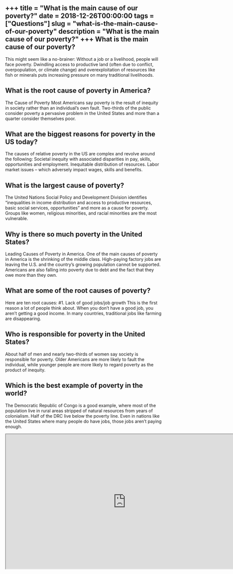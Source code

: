 +++
title = "What is the main cause of our poverty?"
date = 2018-12-26T00:00:00
tags = ["Questions"]
slug = "what-is-the-main-cause-of-our-poverty"
description = "What is the main cause of our poverty?"
+++
What is the main cause of our poverty?
--------------------------------------

This might seem like a no-brainer: Without a job or a livelihood, people will face poverty. Dwindling access to productive land (often due to conflict, overpopulation, or climate change) and overexploitation of resources like fish or minerals puts increasing pressure on many traditional livelihoods.

What is the root cause of poverty in America?
---------------------------------------------

The Cause of Poverty Most Americans say poverty is the result of inequity in society rather than an individual’s own fault. Two-thirds of the public consider poverty a pervasive problem in the United States and more than a quarter consider themselves poor.

What are the biggest reasons for poverty in the US today?
---------------------------------------------------------

The causes of relative poverty in the US are complex and revolve around the following: Societal inequity with associated disparities in pay, skills, opportunities and employment. Inequitable distribution of resources. Labor market issues – which adversely impact wages, skills and benefits.

What is the largest cause of poverty?
-------------------------------------

The United Nations Social Policy and Development Division identifies “inequalities in income distribution and access to productive resources, basic social services, opportunities” and more as a cause for poverty. Groups like women, religious minorities, and racial minorities are the most vulnerable.

Why is there so much poverty in the United States?
--------------------------------------------------

Leading Causes of Poverty in America. One of the main causes of poverty in America is the shrinking of the middle class. High-paying factory jobs are leaving the U.S. and the country’s growing population cannot be supported. Americans are also falling into poverty due to debt and the fact that they owe more than they own.

What are some of the root causes of poverty?
--------------------------------------------

Here are ten root causes: #1. Lack of good jobs/job growth This is the first reason a lot of people think about. When you don’t have a good job, you aren’t getting a good income. In many countries, traditional jobs like farming are disappearing.

Who is responsible for poverty in the United States?
----------------------------------------------------

About half of men and nearly two-thirds of women say society is responsible for poverty. Older Americans are more likely to fault the individual, while younger people are more likely to regard poverty as the product of inequity.

Which is the best example of poverty in the world?
--------------------------------------------------

The Democratic Republic of Congo is a good example, where most of the population live in rural areas stripped of natural resources from years of colonialism. Half of the DRC live below the poverty line. Even in nations like the United States where many people do have jobs, those jobs aren’t paying enough.

<iframe allow="accelerometer; autoplay; clipboard-write; encrypted-media; gyroscope; picture-in-picture" allowfullscreen="" class="__youtube_prefs__  epyt-is-override  no-lazyload" data-no-lazy="1" data-origheight="433" data-origwidth="770" data-skipgform_ajax_framebjll="" height="433" id="_ytid_57147" loading="lazy" src="https://www.youtube.com/embed/mV0UcD2COq0?enablejsapi=1&autoplay=0&cc_load_policy=0&cc_lang_pref=&iv_load_policy=1&loop=0&modestbranding=0&rel=1&fs=1&playsinline=0&autohide=2&theme=dark&color=red&controls=1&" title="YouTube player" width="770"></iframe>